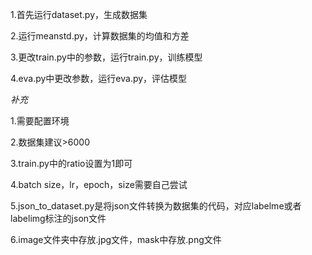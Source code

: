 1.首先运行dataset.py，生成数据集

2.运行meanstd.py，计算数据集的均值和方差

3.更改train.py中的参数，运行train.py，训练模型

4.eva.py中更改参数，运行eva.py，评估模型

*补充*

1.需要配置环境

2.数据集建议>6000

3.train.py中的ratio设置为1即可

4.batch size，lr，epoch，size需要自己尝试

5.json_to_dataset.py是将json文件转换为数据集的代码，对应labelme或者labelimg标注的json文件

6.image文件夹中存放.jpg文件，mask中存放.png文件